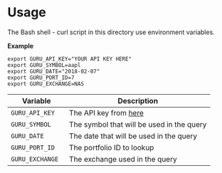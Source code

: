 # Usage

The Bash shell - curl script in this directory use environment variables.


**Example**

```
export GURU_API_KEY="YOUR API KEY HERE"
export GURU_SYMBOL=aapl
export GURU_DATE="2018-02-07"
export GURU_PORT_ID=7
export GURU_EXCHANGE=NAS
```


| Variable  | Description  |
|---|---|
| 	`GURU_API_KEY`  | The API key from [here](https://www.gurufocus.com/api_user.php)  |
| `GURU_SYMBOL ` | The symbol that will be used in the query  |
| `GURU_DATE ` |  The date that will be used in the query |
| `GURU_PORT_ID ` | The portfolio ID to lookup  |
| `GURU_EXCHANGE ` | The exchange used in the query  |